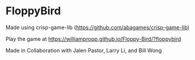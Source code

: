 # FloppyBird

Made using crisp-game-lib (https://github.com/abagames/crisp-game-lib)

Play the game at https://williampropp.github.io/Floppy-Bird/?floppybird

Made in Collaboration with Jalen Pastor, Larry Li, and Bill Wong
